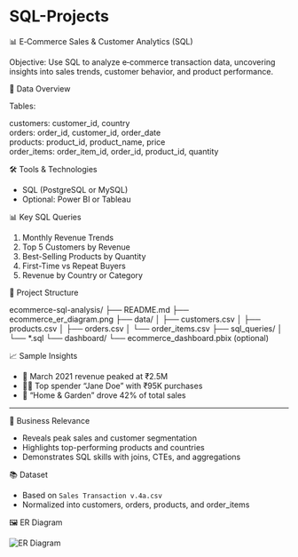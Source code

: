 # SQL-Projects

📊 E‑Commerce Sales & Customer Analytics (SQL)

Objective: 
Use SQL to analyze e‑commerce transaction data, uncovering insights into sales trends, customer behavior, and product performance.



🧾 Data Overview

Tables:

customers: customer_id, country  
orders: order_id, customer_id, order_date  
products: product_id, product_name, price  
order_items: order_item_id, order_id, product_id, quantity  



🛠 Tools & Technologies

- SQL (PostgreSQL or MySQL)
- Optional: Power BI or Tableau


 📊 Key SQL Queries

1. Monthly Revenue Trends  
2. Top 5 Customers by Revenue  
3. Best-Selling Products by Quantity  
4. First-Time vs Repeat Buyers  
5. Revenue by Country or Category  

 📁 Project Structure

ecommerce-sql-analysis/
├── README.md
├── ecommerce\_er\_diagram.png
├── data/
│   ├── customers.csv
│   ├── products.csv
│   ├── orders.csv
│   └── order\_items.csv
├── sql\_queries/
│   └── \*.sql
└── dashboard/
└── ecommerce\_dashboard.pbix (optional)

 📈 Sample Insights

- 📅 March 2021 revenue peaked at ₹2.5M  
- 🧑‍💼 Top spender “Jane Doe” with ₹95K purchases  
- 🛒 “Home & Garden” drove 42% of total sales  

---

🎯 Business Relevance

- Reveals peak sales and customer segmentation  
- Highlights top-performing products and countries  
- Demonstrates SQL skills with joins, CTEs, and aggregations  

📚 Dataset

- Based on `Sales Transaction v.4a.csv`  
- Normalized into customers, orders, products, and order_items  


 🖼 ER Diagram

![ER Diagram]()


